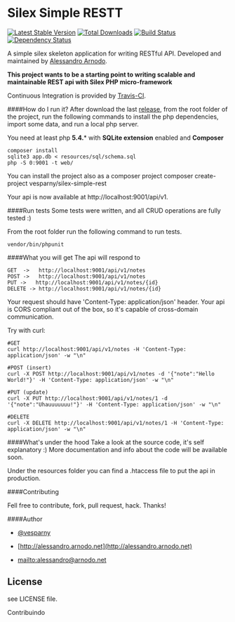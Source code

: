 # Silex Simple RESTT
[![Latest Stable Version](https://poser.pugx.org/vesparny/silex-simple-rest/v/stable.png)](https://packagist.org/packages/vesparny/silex-simple-rest) [![Total Downloads](https://poser.pugx.org/vesparny/silex-simple-rest/downloads.png)](https://packagist.org/packages/vesparny/silex-simple-rest) [![Build Status](https://secure.travis-ci.org/vesparny/silex-simple-rest.png)](http://travis-ci.org/vesparny/silex-simple-rest) [![Dependency Status](https://www.versioneye.com/user/projects/53d0e4eacca8fffeb200006d/badge.png)](https://www.versioneye.com/user/projects/53d0e4eacca8fffeb200006d)


A simple silex skeleton application for writing RESTful API. Developed and maintained by [Alessandro Arnodo](http://alessandro.arnodo.net).

**This project wants to be a starting point to writing scalable and maintainable REST api with Silex PHP micro-framework**

Continuous Integration is provided by [Travis-CI](http://travis-ci.org/).

####How do I run it?
After download the last [release](https://github.com/vesparny/silex-simple-rest/releases), from the root folder of the project, run the following commands to install the php dependencies, import some data, and run a local php server.

You need at least php **5.4.*** with **SQLite extension** enabled and **Composer**
    
    composer install 
    sqlite3 app.db < resources/sql/schema.sql
    php -S 0:9001 -t web/

You can install the project also as a composer project
		composer create-project vesparny/silex-simple-rest
    
Your api is now available at http://localhost:9001/api/v1.

####Run tests
Some tests were written, and all CRUD operations are fully tested :)

From the root folder run the following command to run tests.
    
    vendor/bin/phpunit 


####What you will get
The api will respond to

	GET  ->   http://localhost:9001/api/v1/notes
	POST ->   http://localhost:9001/api/v1/notes
	PUT ->   http://localhost:9001/api/v1/notes/{id}
	DELETE -> http://localhost:9001/api/v1/notes/{id}

Your request should have 'Content-Type: application/json' header.
Your api is CORS compliant out of the box, so it's capable of cross-domain communication.

Try with curl:
	
	#GET
	curl http://localhost:9001/api/v1/notes -H 'Content-Type: application/json' -w "\n"

	#POST (insert)
	curl -X POST http://localhost:9001/api/v1/notes -d '{"note":"Hello World!"}' -H 'Content-Type: application/json' -w "\n"

	#PUT (update)
	curl -X PUT http://localhost:9001/api/v1/notes/1 -d '{"note":"Uhauuuuuuu!"}' -H 'Content-Type: application/json' -w "\n"

	#DELETE
	curl -X DELETE http://localhost:9001/api/v1/notes/1 -H 'Content-Type: application/json' -w "\n"

####What's under the hood
Take a look at the source code, it's self explanatory :)
More documentation and info about the code will be available soon.

Under the resources folder you can find a .htaccess file to put the api in production.

####Contributing

Fell free to contribute, fork, pull request, hack. Thanks!

####Author


+	[@vesparny](https://twitter.com/vesparny)

+	[http://alessandro.arnodo.net](http://alessandro.arnodo.net)

+	<mailto:alessandro@arnodo.net>

## License

see LICENSE file.






Contribuindo
